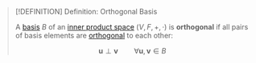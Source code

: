 >[!DEFINITION] Definition: Orthogonal Basis
>
>A [basis](../Bases/Basis.md) $B$ of an [inner product space](Inner%20Product%20Space.md) $(V,F,+,\cdot)$ is **orthogonal** if all pairs of basis elements are [orthogonal](Orthogonality.md) to each other:
>
>$$\mathbf{u} \perp \mathbf{v} \qquad \forall \mathbf{u},\mathbf{v} \in B$$
>